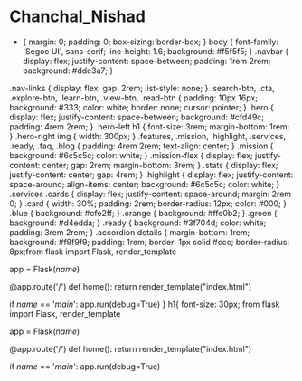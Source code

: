 # Chanchal_Nishad 
 * {
    margin: 0;
    padding: 0;
    box-sizing: border-box;
}
body {
    font-family: 'Segoe UI', sans-serif;
    line-height: 1.6;
    background: #f5f5f5;
}
.navbar {
    display: flex;
    justify-content: space-between;
    padding: 1rem 2rem;
    background: #dde3a7;
}

.nav-links {
    display: flex;
    gap: 2rem;
    list-style: none;
}
.search-btn, .cta, .explore-btn, .learn-btn, .view-btn, .read-btn {
    padding: 10px 16px;
    background: #333;
    color: white;
    border: none;
    cursor: pointer;
}
.hero {
    display: flex;
    justify-content: space-between;
    background: #cfd49c;
    padding: 4rem 2rem;
}
.hero-left h1 {
    font-size: 3rem;
    margin-bottom: 1rem;
}
.hero-right img {
    width: 300px;
}
.features, .mission, .highlight, .services, .ready, .faq, .blog {
    padding: 4rem 2rem;
    text-align: center;
}
.mission {
    background: #6c5c5c;
    color: white;
}
.mission-flex {
    display: flex;
    justify-content: center;
    gap: 2rem;
    margin-bottom: 3rem;
}
.stats {
    display: flex;
    justify-content: center;
    gap: 4rem;
}
.highlight {
    display: flex;
    justify-content: space-around;
    align-items: center;
    background: #6c5c5c;
    color: white;
}
.services .cards {
    display: flex;
    justify-content: space-around;
    margin: 2rem 0;
}
.card {
    width: 30%;
    padding: 2rem;
    border-radius: 12px;
    color: #000;
}
.blue { background: #cfe2ff; }
.orange { background: #ffe0b2; }
.green { background: #d4edda; }
.ready {
    background: #3f704d;
    color: white;
    padding: 3rem 2rem;
}
.accordion details {
    margin-bottom: 1rem;
    background: #f9f9f9;
    padding: 1rem;
    border: 1px solid #ccc;
    border-radius: 8px;from flask import Flask, render_template

app = Flask(_name_)

@app.route('/')
def home():
    return render_template("index.html")

if _name_ == '_main_':
    app.run(debug=True)
}
h1{
        font-size: 30px;
 from flask import Flask, render_template

app = Flask(_name_)

@app.route('/')
def home():
    return render_template("index.html")

if _name_ == '_main_':
    app.run(debug=True)
